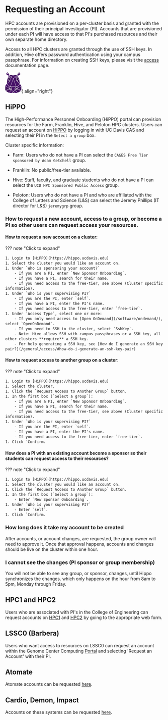 # Requesting an Account

HPC accounts are provisioned on a per-cluster basis and granted with the permission of their principal investigator
(PI). Accounts that are provisioned under each PI will have access to that PI's purchased resources and their own
separate home directory.

Access to all HPC clusters are granted through the use of SSH keys. In addition, Hive offers password authentication
using your campus passphrase. For information on creating SSH keys, please visit the
[access](https://docs.hpc.ucdavis.edu/general/access/) documentation page.

![HiPPO](../img/HiPPO.png){ align="right"}

## HiPPO

The High-Performance Personnel Onboarding (HiPPO) portal can provision resources for the Farm, Franklin, Hive, and
Peloton HPC clusters. Users can request an account on [HiPPO](https://hippo.ucdavis.edu) by logging in with UC Davis CAS
and selecting their PI in the `Select a group` box.

Cluster specific information:

- Farm: Users who do not have a PI can select the `CA&ES Free Tier sponsored by Adam Getchell` group.

- Franklin: No public/free-tier available.

- Hive: Staff, faculty, and graduate students who do not have a PI can select the `UCD HPC Sponsored Public Access`
  group.

- Peloton: Users who do not have a PI and who are affiliated with the College of Letters and Science (L&S) can select
  the Jeremy Phillips (IT director for L&S) `jeremygrp` group.

### How to request a new account, access to a group, or become a PI so other users can request access your resources.

#### How to request a new account on a cluster:

??? note "Click to expand"

    1. Login to [HiPPO](https://hippo.ucdavis.edu)
    1. Select the cluster you would like an account on.
    1. Under `Who is sponsoring your account?`
        - If you are a PI, enter `New Sponsor Onboarding`.
        - If you have a PI, search for their name.
        - If you need access to the free-tier, see above (Cluster specific information).
    1. Under `Who is your supervising PI?`
        - If you are the PI, enter `self`.
        - If you have a PI, enter the PI's name.
        - If you need access to the free-tier, enter `free-tier`.
    1. Under `Access Type`, select one or more:
        - If you only need access to [Open OnDemand](/software/ondemand/), select `OpenOnDemand`.
        - If you need to SSH to the cluster, select `SshKey`.
        - Note: Hive allows SSH with campus passphrases or a SSH key, all other clusters **require** a SSH key.
        - For help generating a SSH key, see [How do I generate an SSH key pair?](/general/access/#how-do-i-generate-an-ssh-key-pair)

#### How to request access to another group on a cluster:

??? note "Click to expand"

    1. Login to [HiPPO](https://hippo.ucdavis.edu)
    1. Select the cluster.
    1. Click the `Request Access to Another Group` button.
    1. In the first box (`Select a group`):
        - If you are a PI, enter `New Sponsor Onboarding`.
        - If you have a PI, search for their name.
        - If you need access to the free-tier, see above (Cluster specific information).
    1. Under `Who is your supervising PI?`
        - If you are the PI, enter `self`.
        - If you have a PI, enter the PI's name.
        - If you need access to the free-tier, enter `free-tier`.
    1. Click `Confirm.

#### How does a PI with an existing account become a sponsor so their students can request access to their resources?

??? note "Click to expand"

    1. Login to [HiPPO](https://hippo.ucdavis.edu)
    1. Select the cluster you would like an account on.
    1. Click the `Request Access to Another Group` button.
    1. In the first box (`Select a group`):
        - Enter `New Sponsor Onboarding`.
    1. Under `Who is your supervising PI?`
        - Enter `self`.
    1. Click `Confirm.

### How long does it take my account to be created

After accounts, or account changes, are requested, the group owner will need to approve it. Once that approval happens,
accounts and changes should be live on the cluster within one hour.

### I cannot see the changes (PI sponsor or group membership)

You will not be able to see any group, or sponsor, changes, until Hippo synchronizes the changes. which only happens on
the hour from 8am to 5pm, Monday through Friday.

## HPC1 and HPC2

Users who are associated with PI's in the College of Engineering can request accounts on
[HPC1](https://wiki.cse.ucdavis.edu/cgi-bin/engr.pl) and [HPC2](https://hpc.ucdavis.edu/form/account-request-form) by
going to the appropriate web form.

## LSSC0 (Barbera)

Users who want access to resources on LSSC0 can request an account within the Genome Center Computing
[Portal](https://computing.genomecenter.ucdavis.edu/) and selecting 'Request an Account' with their PI.

## Atomate

Atomate accounts can be requested [here](https://wiki.cse.ucdavis.edu/cgi-bin/atomate.pl).

## Cardio, Demon, Impact

Accounts on these systems can be requested [here](https://wiki.cse.ucdavis.edu/cgi-bin/index2.pl).
